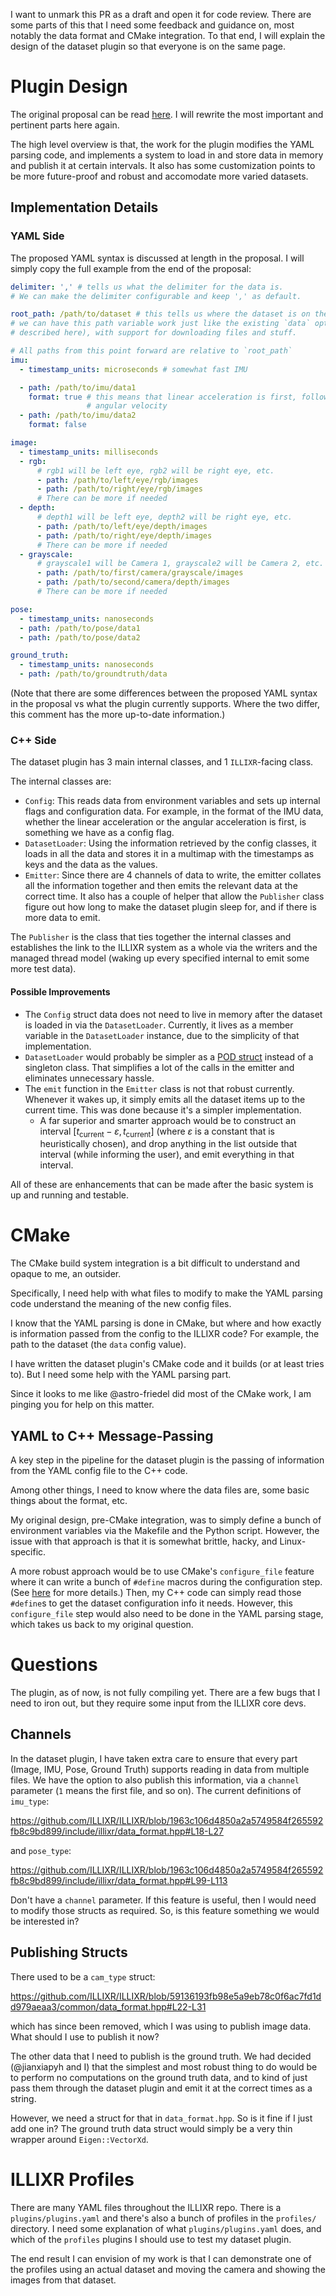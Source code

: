 I want to unmark this PR as a draft and open it for code review. There are some parts of this that I need some feedback and guidance on, most notably the data format and CMake integration. To that end, I will explain the design of the dataset plugin so that everyone is on the same page.


# Plugin Design

The original proposal can be read [here](https://shrub-hickory-311.notion.site/Proposal-df699e5207fa45f6acd4aa46a9000774?pvs=4). I will rewrite the most important and pertinent parts here again.

The high level overview is that, the work for the plugin modifies the YAML parsing code, and implements a system to load in and store data in memory and publish it at certain intervals. It also has some customization points to be more future-proof and robust and accomodate more varied datasets.

## Implementation Details

### YAML Side

The proposed YAML syntax is discussed at length in the proposal. I will simply copy the full example from the end of the proposal:

```yaml
delimiter: ',' # tells us what the delimiter for the data is.
# We can make the delimiter configurable and keep ',' as default.

root_path: /path/to/dataset # this tells us where the dataset is on the system
# we can have this path variable work just like the existing `data` option (as
# described here), with support for downloading files and stuff.

# All paths from this point forward are relative to `root_path`
imu:
  - timestamp_units: microseconds # somewhat fast IMU

  - path: /path/to/imu/data1
    format: true # this means that linear acceleration is first, followed by
                 # angular velocity
  - path: /path/to/imu/data2
    format: false

image:
  - timestamp_units: milliseconds
  - rgb:
      # rgb1 will be left eye, rgb2 will be right eye, etc.
      - path: /path/to/left/eye/rgb/images
      - path: /path/to/right/eye/rgb/images
      # There can be more if needed
  - depth:
      # depth1 will be left eye, depth2 will be right eye, etc.
      - path: /path/to/left/eye/depth/images
      - path: /path/to/right/eye/depth/images
      # There can be more if needed
  - grayscale:
      # grayscale1 will be Camera 1, grayscale2 will be Camera 2, etc.
      - path: /path/to/first/camera/grayscale/images
      - path: /path/to/second/camera/depth/images
      # There can be more if needed

pose:
  - timestamp_units: nanoseconds
  - path: /path/to/pose/data1
  - path: /path/to/pose/data2

ground_truth:
  - timestamp_units: nanoseconds
  - path: /path/to/groundtruth/data
```

(Note that there are some differences between the proposed YAML syntax in the proposal vs what the plugin currently supports. Where the two differ, this comment has the more up-to-date information.)

### C++ Side

The dataset plugin has 3 main internal classes, and 1 `ILLIXR`-facing class.

The internal classes are:

- `Config`: This reads data from environment variables and sets up internal flags and configuration data. For example, in the format of the IMU data, whether the linear acceleration or the angular acceleration is first, is something we have as a config flag. 
- `DatasetLoader`: Using the information retrieved by the config classes, it loads in all the data and stores it in a multimap with the timestamps as keys and the data as the values.
- `Emitter`: Since there are 4 channels of data to write, the emitter collates all the information together and then emits the relevant data at the correct time. It also has a couple of helper that allow the `Publisher` class figure out how long to make the dataset plugin sleep for, and if there is more data to emit.

The `Publisher` is the class that ties together the internal classes and establishes the link to the ILLIXR system as a whole via the writers and the managed thread model (waking up every specified internal to emit some more test data).

#### Possible Improvements

- The `Config` struct data does not need to live in memory after the dataset is loaded in via the `DatasetLoader`. Currently, it lives as a member variable in the `DatasetLoader` instance, due to the simplicity of that implementation.
- `DatasetLoader` would probably be simpler as a [POD struct](https://en.wikipedia.org/wiki/Passive_data_structure) instead of a singleton class. That simplifies a lot of the calls in the emitter and eliminates unnecessary hassle.
- The `emit` function in the `Emitter` class is not that robust currently. Whenever it wakes up, it simply emits all the dataset items up to the current time. This was done because it's a simpler implementation.
  - A far superior and smarter approach would be to construct an interval $[t_{\text{current}} - \varepsilon, t_{\text{current}}]$ (where $\varepsilon$ is a constant that is heuristically chosen), and drop anything in the list outside that interval (while informing the user), and emit everything in that interval.

All of these are enhancements that can be made after the basic system is up and running and testable.

# CMake

The CMake build system integration is a bit difficult to understand and opaque to me, an outsider.

Specifically, I need help with what files to modify to make the YAML parsing code understand the meaning of the new config files.

I know that the YAML parsing is done in CMake, but where and how exactly is information passed from the config to the ILLIXR code? For example, the path to the dataset (the `data` config value).

I have written the dataset plugin's CMake code and it builds (or at least tries to). But I need some help with the YAML parsing part.

Since it looks to me like @astro-friedel did most of the CMake work, I am pinging you for help on this matter.

## YAML to C++ Message-Passing

A key step in the pipeline for the dataset plugin is the passing of information from the YAML config file to the C++ code.

Among other things, I need to know where the data files are, some basic things about the format, etc.

My original design, pre-CMake integration, was to simply define a bunch of environment variables via the Makefile and the Python script. However, the issue with that approach is that it is somewhat brittle, hacky, and Linux-specific.

A more robust approach would be to use CMake's `configure_file` feature where it can write a bunch of `#define` macros during the configuration step. (See [here](https://cmake.org/cmake/help/latest/command/configure_file.html#transformations) for more details.) Then, my C++ code can simply read those `#define`s to get the dataset configuration info it needs. However, this `configure_file` step would also need to be done in the YAML parsing stage, which takes us back to my original question.

# Questions

The plugin, as of now, is not fully compiling yet. There are a few bugs that I need to iron out, but they require some input from the ILLIXR core devs.

## Channels

In the dataset plugin, I have taken extra care to ensure that every part (Image, IMU, Pose, Ground Truth) supports reading in data from multiple files. We have the option to also publish this information, via a `channel` parameter  (`1` means the first file, and so on). The current definitions of `imu_type`:

https://github.com/ILLIXR/ILLIXR/blob/1963c106d4850a2a5749584f265592fb8c9bd899/include/illixr/data_format.hpp#L18-L27

and `pose_type`:

https://github.com/ILLIXR/ILLIXR/blob/1963c106d4850a2a5749584f265592fb8c9bd899/include/illixr/data_format.hpp#L99-L113

Don't have a `channel` parameter. If this feature is useful, then I would need to modify those structs as required. So, is this feature something we would be interested in?

## Publishing Structs

There used to be a `cam_type` struct:

https://github.com/ILLIXR/ILLIXR/blob/59136193fb98e5a9eb78c0f6ac7fd1dd979aeaa3/common/data_format.hpp#L22-L31

which has since been removed, which I was using to publish image data. What should I use to publish it now?

The other data that I need to publish is the ground truth. We had decided (@jianxiapyh and I) that the simplest and most robust thing to do would be to perform no computations on the ground truth data, and to kind of just pass them through the dataset plugin and emit it at the correct times as a string.

However, we need a struct for that in `data_format.hpp`. So is it fine if I just add one in? The ground truth data struct would simply be a very thin wrapper around `Eigen::VectorXd`.

# ILLIXR Profiles

There are many YAML files throughout the ILLIXR repo. There is a `plugins/plugins.yaml` and there's also a bunch of profiles in the `profiles/` directory. I need some explanation of what `plugins/plugins.yaml` does, and which of the `profiles` plugins I should use to test my dataset plugin.

The end result I can envision of my work is that I can demonstrate one of the profiles using an actual dataset and moving the camera and showing the images from that dataset.

